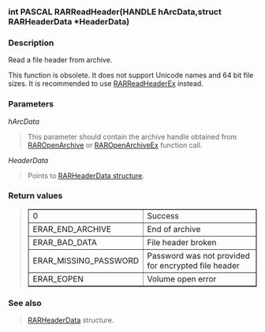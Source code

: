 <!DOCTYPE HTML PUBLIC "-//W3C//DTD HTML 4.01 Transitional//EN">
<html>

<head>
<title>UnRAR.dll Manual</title>
</head>

<body>

<h3>int PASCAL RARReadHeader(HANDLE hArcData,struct RARHeaderData *HeaderData)</h3>

<h3>Description</h3>
<p>Read a file header from archive.</p>
<p>This function is obsolete. It does not support Unicode names
and 64 bit file sizes. It is recommended to use 
<a href="RARReadHeaderEx.md">RARReadHeaderEx</a> instead.<p>


<h3>Parameters</h3>

<i>hArcData</i>
<blockquote>
This parameter should contain the archive handle obtained from
<a href="RAROpenArchive.md">RAROpenArchive</a> or
<a href="RAROpenArchiveEx.md">RAROpenArchiveEx</a> function call.
</blockquote>

<i>HeaderData</i>
<blockquote>
Points to <a href="RARHeaderData.md">RARHeaderData structure</a>.
</blockquote>

<h3>Return values</h3>
<blockquote>
<table border="1">
<tr><td>0</td><td>Success</td></tr>
<tr><td>ERAR_END_ARCHIVE</td><td>End of archive</td></tr>
<tr><td>ERAR_BAD_DATA</td><td>File header broken</td></tr>
<tr><td>ERAR_MISSING_PASSWORD</td><td>Password was not provided
for encrypted file header</td></tr>
<tr><td>ERAR_EOPEN</td><td> Volume open error </td></tr>
</table>
</blockquote>

<h3>See also</h3>
<blockquote>
  <a href="RARHeaderData.md">RARHeaderData</a> structure.
</blockquote>

</body>

</html>
